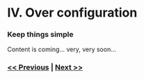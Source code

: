 # IV. Over configuration

### Keep things simple

Content is coming... very, very soon...

### [<< Previous](https://dirtydozen.dev/pages/en/sensitive-config.html) | [Next >>](https://dirtydozen.dev/pages/en/large-method-bodies.html)